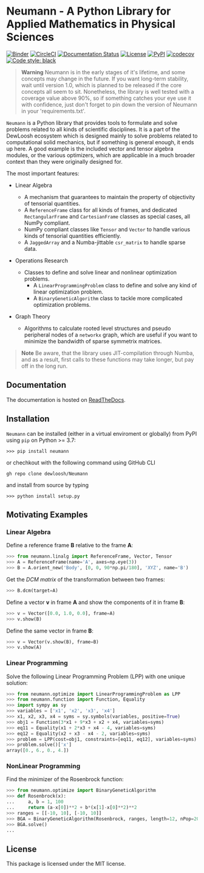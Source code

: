 # **Neumann** - A Python Library for Applied Mathematics in Physical Sciences

[![Binder](https://mybinder.org/badge_logo.svg)](https://mybinder.org/v2/gh/dewloosh/Neumann/main?labpath=examples%2Flpp.ipynb?urlpath=lab)
[![CircleCI](https://circleci.com/gh/dewloosh/Neumann.svg?style=shield)](https://circleci.com/gh/dewloosh/Neumann)
[![Documentation Status](https://readthedocs.org/projects/neumann/badge/?version=latest)](https://neumann.readthedocs.io/en/latest/?badge=latest)
[![License](https://img.shields.io/badge/License-MIT-yellow.svg)](https://opensource.org/licenses/MIT)
[![PyPI](https://badge.fury.io/py/Neumann.svg)](https://pypi.org/project/Neumann)
[![codecov](https://codecov.io/gh/dewloosh/Neumann/branch/main/graph/badge.svg?token=TBI6GG4ECG)](https://codecov.io/gh/dewloosh/Neumann)
[![Code style: black](https://img.shields.io/badge/code%20style-black-000000.svg)](https://github.com/psf/black)

> **Warning**
> Neumann is in the early stages of it's lifetime, and some concepts may change in 
> the future. If you want long-term stability, wait until version 1.0, which is 
> planned to be released if the core concepts all seem to sit. Nonetheless, the library
> is well tested with a coverage value above 90%, so if something catches your eye use 
> it with confidence, just don't forget to pin down the version of Neumann in your 
> 'requirements.txt'.

`Neumann` is a Python library that provides tools to formulate and solve problems related to all kinds of scientific disciplines. It is a part of the DewLoosh ecosystem which is designed mainly to solve problems related to computational solid mechanics, but if something is general enough, it ends up here. A good example is the included vector and tensor algebra modules, or the various optimizers, which are applicable in a much broader context than they were originally designed for.

The most important features:

* Linear Algebra
  * A mechanism that guarantees to maintain the property of objectivity of tensorial quantities.
  * A `ReferenceFrame` class for all kinds of frames, and dedicated `RectangularFrame` and `CartesianFrame` classes as special cases, all NumPy compliant.
  * NumPy compliant classes like `Tensor` and `Vector` to handle various kinds of tensorial quantities efficiently.
  * A `JaggedArray` and a Numba-jittable `csr_matrix` to handle sparse data.

* Operations Research
  * Classes to define and solve linear and nonlinear optimization problems.
    * A `LinearProgrammingProblem` class to define and solve any kind of linear optimization problem.
    * A `BinaryGeneticAlgorithm` class to tackle more complicated optimization problems.

* Graph Theory
  * Algorithms to calculate rooted level structures and pseudo peripheral nodes of a `networkx` graph, which are useful if you want to minimize the bandwidth of sparse symmetrix matrices.

> **Note**
> Be aware, that the library uses JIT-compilation through Numba, and as a result,
> first calls to these functions may take longer, but pay off in the long run.

## **Documentation**

The documentation is hosted on [ReadTheDocs](https://Neumann.readthedocs.io/en/latest/).

## **Installation**

`Neumann` can be installed (either in a virtual enviroment or globally) from PyPI using `pip` on Python >= 3.7:

```console
>>> pip install neumann
```

or chechkout with the following command using GitHub CLI

```console
gh repo clone dewloosh/Neumann
```

and install from source by typing

```console
>>> python install setup.py
```

## **Motivating Examples**

### Linear Algebra

Define a reference frame $\mathbf{B}$ relative to the frame $\mathbf{A}$:

```python
>>> from neumann.linalg import ReferenceFrame, Vector, Tensor
>>> A = ReferenceFrame(name='A', axes=np.eye(3))
>>> B = A.orient_new('Body', [0, 0, 90*np.pi/180], 'XYZ', name='B')
```

Get the *DCM matrix* of the transformation between two frames:

```python
>>> B.dcm(target=A)
```

Define a vector $\mathbf{v}$ in frame $\mathbf{A}$ and show the components of it in frame $\mathbf{B}$:

```python
>>> v = Vector([0.0, 1.0, 0.0], frame=A)
>>> v.show(B)
```

Define the same vector in frame $\mathbf{B}$:

```python
>>> v = Vector(v.show(B), frame=B)
>>> v.show(A)
```

### Linear Programming

Solve the following Linear Programming Problem (LPP) with one unique solution:

```python
>>> from neumann.optimize import LinearProgrammingProblem as LPP
>>> from neumann.function import Function, Equality
>>> import sympy as sy
>>> variables = ['x1', 'x2', 'x3', 'x4']
>>> x1, x2, x3, x4 = syms = sy.symbols(variables, positive=True)
>>> obj1 = Function(3*x1 + 9*x3 + x2 + x4, variables=syms)
>>> eq11 = Equality(x1 + 2*x3 + x4 - 4, variables=syms)
>>> eq12 = Equality(x2 + x3 - x4 - 2, variables=syms)
>>> problem = LPP(cost=obj1, constraints=[eq11, eq12], variables=syms)
>>> problem.solve()['x']
array([0., 6., 0., 4.])
```

### NonLinear Programming

Find the minimizer of the Rosenbrock function:

```python
>>> from neumann.optimize import BinaryGeneticAlgorithm
>>> def Rosenbrock(x):
...     a, b = 1, 100
...     return (a-x[0])**2 + b*(x[1]-x[0]**2)**2
>>> ranges = [[-10, 10], [-10, 10]]
>>> BGA = BinaryGeneticAlgorithm(Rosenbrock, ranges, length=12, nPop=200)
>>> BGA.solve()
...
```

## **License**

This package is licensed under the MIT license.

